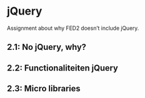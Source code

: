 
# jQuery
Assignment about why FED2 doesn’t include jQuery.

## 2.1: No jQuery, why?




## 2.2: Functionaliteiten jQuery


## 2.3: Micro libraries